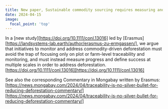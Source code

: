 ```yaml
---
title: New paper, Sustainable commodity sourcing requires measuring and governing land use change at multiple scales
date: 2024-04-15
image:
  focal_point: 'top'
---
```


<!--more-->

In a [new study][https://doi.org/10.1111/conl.13016] led by [Erasmus][https://landsystems-lab.earth/author/erasmus-zu-ermgassen/], we argue that initiatives to monitor and address commodity-driven deforestation must avoid the trap of focusing only on plot or farm-level traceability and monitoring, and must instead measure progress and define success at multiple scales in order to address deforestation.
[https://doi.org/10.1111/conl.13016][https://doi.org/10.1111/conl.13016]

See also the corresponding Commentary in Mongabay written by Erasmus: 
[https://news.mongabay.com/2024/04/traceability-is-no-silver-bullet-for-reducing-deforestation-commentary/][https://news.mongabay.com/2024/04/traceability-is-no-silver-bullet-for-reducing-deforestation-commentary/]